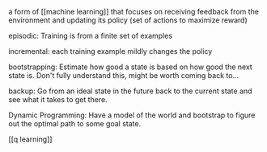 a form of [[machine learning]] that focuses on receiving feedback from the environment and updating its policy (set of actions to maximize reward)

episodic: Training is from a finite set of examples

incremental: each training example mildly changes the policy

bootstrapping: Estimate how good a state is based on how good the next state is. Don't fully understand this, might be worth coming back to...

backup: Go from an ideal state in the future back to the current state and see what it takes to get there. 

Dynamic Programming: Have a model of the world and bootstrap to figure out the optimal path to some goal state.

[[q learning]]
